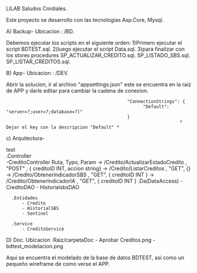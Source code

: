 LILAB Saludos Cordiales.

Este proyecto se desarrollo con las tecnologias Asp.Core, Mysql.

A) Backup-
Ubicacion : /BD. 
 
Debemos ejecutar los scripts en el siguiente orden:
  1)Primero ejecutar el script BDTEST.sql.
  2)luego ejecutar el script Data.sql.
  3)para finalizar con los stores procedures 
      SP_ACTUALIZAR_CREDITO.sql.
      SP_LISTADO_SBS.sql. 
      SP_LISTAR_CREDITOS.sql.
  
B) App-
Ubicacion : /DEV. 

Abrir la solucion, ir al archivo "appsettings.json" este se encuentra en la raiz de APP y darle editar para cambiar la cadena de conexion.
  
                                                  "ConnectionStrings": {
                                                        "Default": "server=?;user=?;database=?]"
                                                  }    
                                                                      * Dejar el key con la descripcion "Default" *
  
c) Arquitectura-
 
 test    
      .Controller      
        -CreditoController 
            Ruta, Typo, Param
                -> /Credito/ActualizarEstadoCredito , "POST" , { creditoID INT, accion string}
                -> /Credito/ListarCreditos , "GET", {}
                -> /Credito/ObtenerIndicadorSBS , "GET", { creditoID INT }
                -> /Credito/ObtenerIndicadorIA , "GET", { creditoID INT }
      .Da(DataAccess)
          - CreditoDAO
          - HistorialsbsDAO     
          
      .Entidades 
          - Credito
          - HistorialSBS
          - Sentinel
          
      .Service
          - CreditoService
          
D) Doc.
  Ubicacion :Raiz/carpetaDoc
    - Aprobar Creditos.png
    - bdtest_modelacion.png    
  
  Aqui se encuentra el modelado de la base de datos BDTEST, asi como un pequeño wireframe de como verse el APP.
  
  
  

